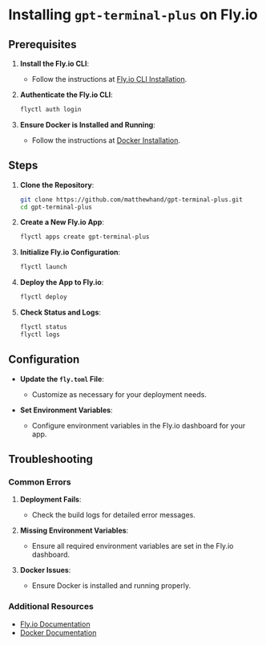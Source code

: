# Installing `gpt-terminal-plus` on Fly.io

## Prerequisites

1. **Install the Fly.io CLI**:
    - Follow the instructions at [Fly.io CLI Installation](https://fly.io/docs/hands-on/install-flyctl/).

2. **Authenticate the Fly.io CLI**:
    ```bash
    flyctl auth login
    ```

3. **Ensure Docker is Installed and Running**:
    - Follow the instructions at [Docker Installation](https://docs.docker.com/get-docker/).

## Steps

1. **Clone the Repository**:
    ```bash
    git clone https://github.com/matthewhand/gpt-terminal-plus.git
    cd gpt-terminal-plus
    ```

2. **Create a New Fly.io App**:
    ```bash
    flyctl apps create gpt-terminal-plus
    ```

3. **Initialize Fly.io Configuration**:
    ```bash
    flyctl launch
    ```

4. **Deploy the App to Fly.io**:
    ```bash
    flyctl deploy
    ```

5. **Check Status and Logs**:
    ```bash
    flyctl status
    flyctl logs
    ```

## Configuration

- **Update the `fly.toml` File**:
    - Customize as necessary for your deployment needs.
  
- **Set Environment Variables**:
    - Configure environment variables in the Fly.io dashboard for your app.

## Troubleshooting

### Common Errors

1. **Deployment Fails**:
    - Check the build logs for detailed error messages.

2. **Missing Environment Variables**:
    - Ensure all required environment variables are set in the Fly.io dashboard.

3. **Docker Issues**:
    - Ensure Docker is installed and running properly.

### Additional Resources

- [Fly.io Documentation](https://fly.io/docs/)
- [Docker Documentation](https://docs.docker.com/)
